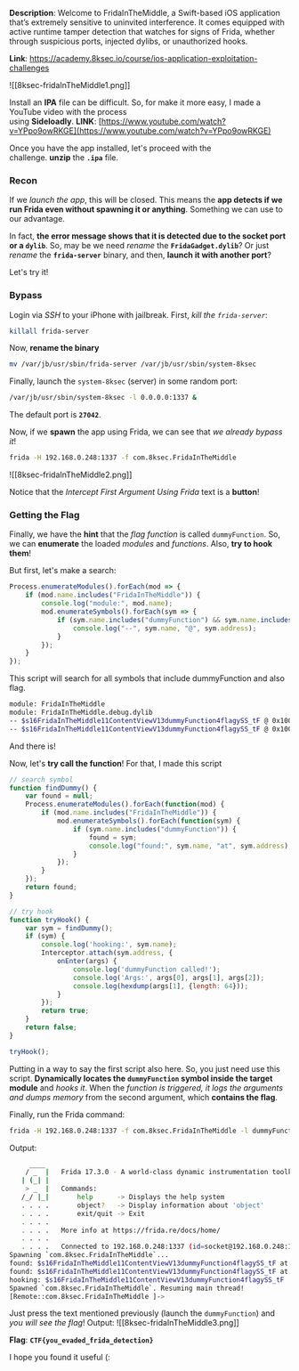**Description**: Welcome to FridaInTheMiddle, a Swift-based iOS application that’s extremely sensitive to uninvited interference. It comes equipped with active runtime tamper detection that watches for signs of Frida, whether through suspicious ports, injected dylibs, or unauthorized hooks.

**Link**: https://academy.8ksec.io/course/ios-application-exploitation-challenges

![[8ksec-fridaInTheMiddle1.png]]

Install an **IPA** file can be difficult. So, for make it more easy, I made a YouTube video with the process using **Sideloadly**. **LINK**: [https://www.youtube.com/watch?v=YPpo9owRKGE](https://www.youtube.com/watch?v=YPpo9owRKGE)

Once you have the app installed, let's proceed with the challenge. **unzip** the **`.ipa`** file.
### Recon
If we *launch the app*, this will be closed.
This means the **app detects if we run Frida even without spawning it or anything**. Something we can use to our advantage.

In fact, **the error message shows that it is detected due to the socket port or a `dylib`**.
So, may be we need *rename* the **`FridaGadget.dylib`**?
Or just *rename* the **`frida-server`** binary, and then, **launch it with another port**?

Let's try it!
### Bypass
Login via *SSH* to your iPhone with jailbreak.
First, *kill the `frida-server`*:
```bash
killall frida-server
```
Now, **rename the binary**
```bash
mv /var/jb/usr/sbin/frida-server /var/jb/usr/sbin/system-8ksec
```
Finally, launch the `system-8ksec` (server) in some random port:
```bash
/var/jb/usr/sbin/system-8ksec -l 0.0.0.0:1337 &
```
The default port is **`27042`**.

Now, if we **spawn** the app using Frida, we can see that *we already bypass it*!
```bash
frida -H 192.168.0.248:1337 -f com.8ksec.FridaInTheMiddle
```
![[8ksec-fridaInTheMiddle2.png]]

Notice that the *Intercept First Argument Using Frida* text is a **button**!
### Getting the Flag
Finally, we have the **hint** that the *flag function* is called `dummyFunction`.
So, we can **enumerate** the loaded *modules* and *functions*.
Also, **try to hook them**!

But first, let's make a search:
```javascript
Process.enumerateModules().forEach(mod => {
    if (mod.name.includes("FridaInTheMiddle")) {
        console.log("module:", mod.name);
        mod.enumerateSymbols().forEach(sym => {
            if (sym.name.includes("dummyFunction") && sym.name.includes("flag")) {
                console.log("--", sym.name, "@", sym.address);
            }
        });
    }
});
```
This script will search for all symbols that include dummyFunction and also flag.

```bash
module: FridaInTheMiddle
module: FridaInTheMiddle.debug.dylib
-- $s16FridaInTheMiddle11ContentViewV13dummyFunction4flagySS_tF @ 0x1003c5d24
-- $s16FridaInTheMiddle11ContentViewV13dummyFunction4flagySS_tF @ 0x1003c5d24
```
And there is!

Now, let's **try call the function**!
For that, I made this script
```javascript
// search symbol
function findDummy() {
    var found = null;
    Process.enumerateModules().forEach(function(mod) {
        if (mod.name.includes("FridaInTheMiddle")) {
            mod.enumerateSymbols().forEach(function(sym) {
                if (sym.name.includes("dummyFunction")) {
                    found = sym;
                    console.log("found:", sym.name, "at", sym.address);
                }
            });
        }
    });
    return found;
}

// try hook
function tryHook() {
    var sym = findDummy();
    if (sym) {
        console.log('hooking:', sym.name);
        Interceptor.attach(sym.address, {
            onEnter(args) {
                console.log('dummyFunction called!');
                console.log('Args:', args[0], args[1], args[2]);
                console.log(hexdump(args[1], {length: 64}));
            }
        });
        return true;
    }
    return false;
}

tryHook();
```
Putting in a way to say the first script also here. So, you just need use this script.
**Dynamically locates the `dummyFunction` symbol inside the target module** and *hooks it*. When the *function is triggered, it logs the arguments and dumps memory* from the second argument, which **contains the flag**.

Finally, run the Frida command:
```bash
frida -H 192.168.0.248:1337 -f com.8ksec.FridaInTheMiddle -l dummyFunction-hook.js
```
Output:
```bash
     ____
    / _  |   Frida 17.3.0 - A world-class dynamic instrumentation toolkit
   | (_| |
    > _  |   Commands:
   /_/ |_|       help      -> Displays the help system
   . . . .       object?   -> Display information about 'object'
   . . . .       exit/quit -> Exit
   . . . .
   . . . .   More info at https://frida.re/docs/home/
   . . . .
   . . . .   Connected to 192.168.0.248:1337 (id=socket@192.168.0.248:1337)
Spawning `com.8ksec.FridaInTheMiddle`...
found: $s16FridaInTheMiddle11ContentViewV13dummyFunction4flagySS_tF at 0x104269d24
found: $s16FridaInTheMiddle11ContentViewV13dummyFunction4flagySS_tF at 0x104269d24
hooking: $s16FridaInTheMiddle11ContentViewV13dummyFunction4flagySS_tF
Spawned `com.8ksec.FridaInTheMiddle`. Resuming main thread!
[Remote::com.8ksec.FridaInTheMiddle ]->
```

Just press the text mentioned previously (launch the `dummyFunction`) and *you will see the flag*!
Output:
![[8ksec-fridaInTheMiddle3.png]]

**Flag**: **`CTF{you_evaded_frida_detection}`**

I hope you found it useful (: